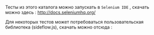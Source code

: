 Тесты из этого каталога можно запускать в `Selenium IDE` , скачать можно здесь :
http://docs.seleniumhq.org/
        
Для некоторых тестов может потребоваться пользовательская библиотека (sideflow.js), скачать можно отсюда :
